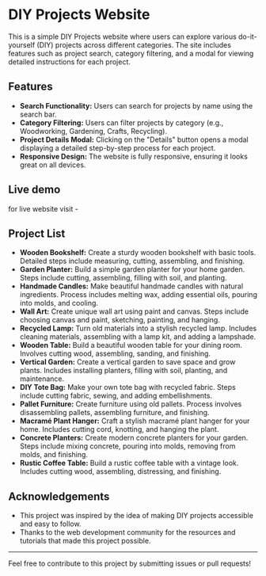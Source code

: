 # DIY Projects Website

This is a simple DIY Projects website where users can explore various do-it-yourself (DIY) projects across different categories. The site includes features such as project search, category filtering, and a modal for viewing detailed instructions for each project.

## Features

- **Search Functionality:** Users can search for projects by name using the search bar.
- **Category Filtering:** Users can filter projects by category (e.g., Woodworking, Gardening, Crafts, Recycling).
- **Project Details Modal:** Clicking on the "Details" button opens a modal displaying a detailed step-by-step process for each project.
- **Responsive Design:** The website is fully responsive, ensuring it looks great on all devices.

## Live demo

for live website visit - 


## Project List

- **Wooden Bookshelf:** Create a sturdy wooden bookshelf with basic tools. Detailed steps include measuring, cutting, assembling, and finishing.
- **Garden Planter:** Build a simple garden planter for your home garden. Steps include cutting, assembling, filling with soil, and planting.
- **Handmade Candles:** Make beautiful handmade candles with natural ingredients. Process includes melting wax, adding essential oils, pouring into molds, and cooling.
- **Wall Art:** Create unique wall art using paint and canvas. Steps include choosing canvas and paint, sketching, painting, and hanging.
- **Recycled Lamp:** Turn old materials into a stylish recycled lamp. Includes cleaning materials, assembling with a lamp kit, and adding a lampshade.
- **Wooden Table:** Build a beautiful wooden table for your dining room. Involves cutting wood, assembling, sanding, and finishing.
- **Vertical Garden:** Create a vertical garden to save space and grow plants. Includes installing planters, filling with soil, planting, and maintenance.
- **DIY Tote Bag:** Make your own tote bag with recycled fabric. Steps include cutting fabric, sewing, and adding embellishments.
- **Pallet Furniture:** Create furniture using old pallets. Process involves disassembling pallets, assembling furniture, and finishing.
- **Macramé Plant Hanger:** Craft a stylish macramé plant hanger for your home. Includes cutting cord, knotting, and hanging the plant.
- **Concrete Planters:** Create modern concrete planters for your garden. Steps include mixing concrete, pouring into molds, removing from molds, and finishing.
- **Rustic Coffee Table:** Build a rustic coffee table with a vintage look. Includes cutting wood, assembling, distressing, and finishing.



## Acknowledgements

- This project was inspired by the idea of making DIY projects accessible and easy to follow.
- Thanks to the web development community for the resources and tutorials that made this project possible.

---

Feel free to contribute to this project by submitting issues or pull requests!
